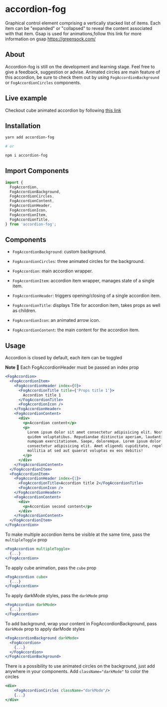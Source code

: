 # accordion-fog

Graphical control element comprising a vertically stacked list of items. Each item can be "expanded" or "collapsed" to reveal the content associated with that item. Gsap is used for animations,follow this link for more information on gsap https://greensock.com/

## About

Accordion-fog is still on the development and learning stage. Feel free to give a feedback, suggestion or advise. Animated circles are main feature of this accordion, be sure to check them out by using `FogAccordionBackground` or `FogAccordionCircles` components.

## Live example

Checkout cube animated accordion by following <a href="https://juliatiunova.github.io/accordion-fog/" title="accordion-fog" target="_blank">this link</a>

## Installation

```sh
yarn add accordion-fog

# or

npm i accordion-fog
```

## Import Components

```jsx
import {
  FogAccordion,
  FogAccordionBackground,
  FogAccordionCircles,
  FogAccordionContent,
  FogAccordionHeader,
  FogAccordionIcon,
  FogAccordionItem,
  FogAccordionTitle,
} from 'accordion-fog';
```

## Components

- `FogAccordionBackground`: custom background.

- `FogAccordionCircles`: three animated circles for the background.

- `FogAccordion`: main accordion wrapper.

- `FogAccordionItem`: accordion item wrapper, manages state of a single item.

- `FogAccordionHeader`: triggers opening/closing of a single accordion item.

- `FogAccordionTitle`: displays Title for accordion item, takes props as well as children.

- `FogAccordionIcon`: an animated arrow icon.

- `FogAccordionContent`: the main content for the accordion item.

## Usage

Accordion is closed by default, each item can be toggled

**Note 🚨** Each FogAccordionHeader must be passed an index prop

```jsx
<FogAccordion>
  <FogAccordionItem>
    <FogAccordionHeader index={0}>
      <FogAccordionTitle title={'Props title 1'}>
        Accordion title 1
      </FogAccordionTitle>
      <FogAccordionIcon />
    </FogAccordionHeader>
    <FogAccordionContent>
      <div>
        <p>Accordion content</p>
        <p>
          Lorem ipsum dolor sit amet consectetur adipisicing elit. Nostrum,
          quidem voluptatibus. Repudiandae distinctio aperiam, laudantium sequi
          numquam exercitationem. Saepe, doloremque. Lorem ipsum dolor sit amet
          consectetur adipisicing elit. Amet eligendi cupiditate, repellendus
          mollitia at sed aut quaerat voluptas ex eos debitis!
        </p>
      </div>
    </FogAccordionContent>
  </FogAccordionItem>
  <FogAccordionItem>
    <FogAccordionHeader index={1}>
      <FogAccordionTitle>Accordion title 2</FogAccordionTitle>
      <FogAccordionIcon />
    </FogAccordionHeader>
    <FogAccordionContent>
      <div>
        <p>Accordion second content</p>
      </div>
    </FogAccordionContent>
  </FogAccordionItem>
</FogAccordion>
```

To make multiple accordion items be visible at the same time, pass the `multipleToggle` prop

```jsx
<FogAccordion multipleToggle>
  {...}
</FogAccordion>
```

To apply cube animation, pass the `cube` prop

```jsx
<FogAccordion cube>
  {...}
</FogAccordion>
```

To apply darkMode styles, pass the `darkMode` prop

```jsx
<FogAccordion darkMode>
  {...}
</FogAccordion>
```

To add background, wrap your content in FogAccordionBackground, pass `darkMode` prop to apply darMode styles

```jsx
<FogAccordionBackground darkMode>
  <FogAccordion>
    {...}
  </FogAccordion>
</FogAccordionBackground>
```

There is a possibility to use animated circles on the background, just add <FogAccordionCircles /> anywhere in your components. Add `className="darkMode"` to color the circles

```jsx
<div>
    <FogAccordionCircles className="darkMode"/>
    {...}
</div>
```
